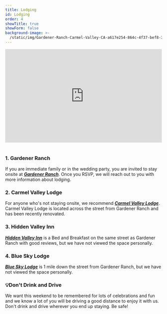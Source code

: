```yaml
---
title: Lodging
id: Lodging
order: 4
showTitle: true
showForm: false
background-image: >-
  /static/img/Gardener-Ranch-Carmel-Valley-CA-a617e254-864c-4f37-bef8-3db5a2f7838c-97450e389c42885476f1fbe9bc5bca5a.jpg
---
```

<div style="width: 100%; overflow: hidden; height: 300px;">
  <iframe 
    src="https://www.google.com/maps/d/embed?mid=14q8eMzZWvkXJdxF6iSPgz1wd3Rtvcvw4&hl=en&z=15"
     width="100%"
     height="600"
     frameborder="0"
     style="border:0; margin-top: -150px;">
  </iframe>
</div><br>

### 1. Gardener Ranch

If you are immediate family or in the wedding party, you are invited to stay onsite at ***[Gardener Ranch](https://www.gardenerranch.com/weddings-accommodations.htm)***.  Once you RSVP, we will reach out to you with more information about lodging.

### 2. Carmel Valley Lodge

For anyone who's not staying onsite, we recommend ***[Carmel Valley Lodge](https://www.valleylodge.com/?utm_source=google&utm_medium=GMB)***.  Carmel Valley Lodge is located across the street from Gardener Ranch and has been recently renovated.

### 3. Hidden Valley Inn

***[Hidden Valley Inn](https://visithiddenvalleyinn.com/)*** is a Bed and Breakfast on the same street as Gardener Ranch with good reviews, but we have not viewed the space personally.

### 4. Blue Sky Lodge

***[Blue Sky Lodge](https://blueskylodge.com/)*** is 1 mile down the street from Gardener Ranch, but we have not viewed the space personally.

### 💡Don't Drink and Drive

We want this weekend to be remembered for lots of celebrations and fun and we know a lot of you will be driving a good distance to enjoy it with us.  Don't drink and drive wherever you end up staying.  Be safe!
